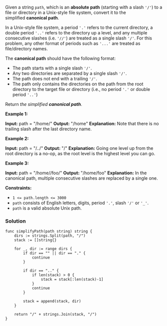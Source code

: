 Given a string `path`, which is an **absolute path** (starting with a slash `'/'`) to a file or directory in a Unix-style file system, convert it to the simplified **canonical path**.

In a Unix-style file system, a period `'.'` refers to the current directory, a double period `'..'` refers to the directory up a level, and any multiple consecutive slashes (i.e. `'//'`) are treated as a single slash `'/'`. For this problem, any other format of periods such as `'...'` are treated as file/directory names.

The **canonical path** should have the following format:

- The path starts with a single slash `'/'`.
- Any two directories are separated by a single slash `'/'`.
- The path does not end with a trailing `'/'`.
- The path only contains the directories on the path from the root directory to the target file or directory (i.e., no period `'.'` or double period `'..'`)

Return _the simplified **canonical path**_.

**Example 1:**

**Input:** path = "/home/"
**Output:** "/home"
**Explanation:** Note that there is no trailing slash after the last directory name.

**Example 2:**

**Input:** path = "/../"
**Output:** "/"
**Explanation:** Going one level up from the root directory is a no-op, as the root level is the highest level you can go.

**Example 3:**

**Input:** path = "/home//foo/"
**Output:** "/home/foo"
**Explanation:** In the canonical path, multiple consecutive slashes are replaced by a single one.

**Constraints:**

- `1 <= path.length <= 3000`
- `path` consists of English letters, digits, period `'.'`, slash `'/'` or `'_'`.
- `path` is a valid absolute Unix path.

### Solution
```
func simplifyPath(path string) string {
    dirs := strings.Split(path, "/")
	stack := []string{}

	for _, dir := range dirs {
		if dir == "" || dir == "." {
			continue
		}

		if dir == ".." {
			if len(stack) > 0 {
				stack = stack[:len(stack)-1]
			}
			continue
		}

		stack = append(stack, dir)
	}

	return "/" + strings.Join(stack, "/")
}
```
